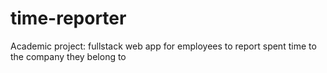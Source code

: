 # time-reporter
Academic project: fullstack web app for employees to report spent time to the company they belong to

